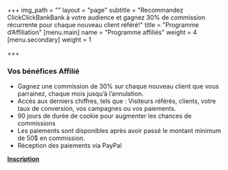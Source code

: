 +++
img_path = ""
layout = "page"
subtitle = "Recommandez ClickClickBankBank à votre audience et gagnez 30% de commission récurrente pour chaque nouveau client référé!"
title = "Programme d’Affiliation"
[menu.main]
name = "Programme affiliés"
weight = 4
[menu.secondary]
weight = 1

+++
### Vos bénéfices Affilié

* Gagnez une commission de 30% sur chaque nouveau client que vous parrainez, chaque mois jusqu’à l’annulation.
* Accès aux derniers chiffres, tels que : Visiteurs référés, clients, votre taux de conversion, vos campagnes ou vos paiements.
* 90 jours de durée de cookie pour augmenter les chances de commissions
* Les paiements sont disponibles après avoir passé le montant minimum de 50$ en commission.
* Réception des paiements via PayPal

[**Inscription**](http://affiliates.clickclickbankbank.com)